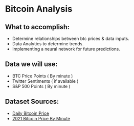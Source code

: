 # Bitcoin Analysis

<h2> What to accomplish: </h2>
<ul> 
  <li> Determine relationships between btc prices & data inputs.
  <li> Data Analytics to determine trends.
  <li> Implementing a neural network for future predictions.
</ul>

<h2> Data we will use: </h2>

<ul>
  <li> BTC Price Points ( By minute )
  <li> Twitter Sentiments ( if available )
  <li> S&P 500 Points ( By minute )
</ul>

<h2> Dataset Sources: </h2>
<ul>
  <li> <a href="https://www.kaggle.com/datasets/prasoonkottarathil/btcinusd?resource=download&select=BTC-Daily.csv">Daily Bitcoin Price</a>
  <li> <a href="https://www.kaggle.com/datasets/prasoonkottarathil/btcinusd?resource=download&select=BTC-2021min.csv">2021 Bitcoin Price By Minute</a>
</ul>
